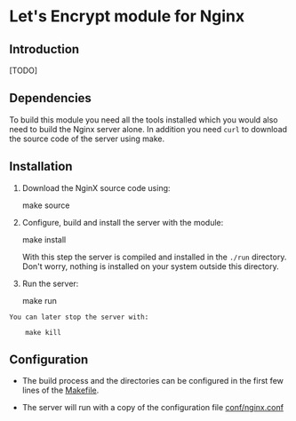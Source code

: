 # Let's Encrypt module for Nginx

## Introduction

[TODO]

## Dependencies

To build this module you need all the tools installed which you would also need to
build the Nginx server alone. In addition you need `curl` to download the source code
of the server using make.

## Installation

  1. Download the NginX source code using:

        make source

  2. Configure, build and install the server with the module:

        make install

      With this step the server is compiled and installed in the `./run` directory.
      Don't worry, nothing is installed on your system outside this directory.
      
  3. Run the server:
  
        make run

    You can later stop the server with:
    
        make kill
        
## Configuration

  * The build process and the directories can be configured in the first few lines of
    the [Makefile](Makefile).

  * The server will run with a copy of the configuration file [conf/nginx.conf](conf/nginx.conf)
